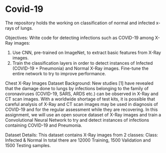 # Covid-19
The repository  holds the working on classification of normal and infected x-rays of lungs. 

Objectives: 
Write code for detecting infections such as COVID-19 among X-Ray images: 

1) Use CNN, pre-trained on ImageNet, to extract basic features from X-Ray images.
2) Train the classification layers in order to detect instances of Infected (COVID-19 + Pneumonia) and Normal X-Ray images.
Fine-tune the entire network to try to improve performance.

Chest X-Ray Images Dataset
Background:
New studies [1] have revealed that the damage done to lungs by infections belonging to the family of coronaviruses (COVID-19, SARS, ARDS etc.) can be observed in X-Ray and CT scan images. With a worldwide shortage of test kits, it is possible that careful analysis of X-Ray and CT scan images may be used in diagnosis of COVID-19 and for the regular assessment while they are recovering. In this assignment, we will use an open source dataset of X-Ray images and train a Convolutional Neural Network to try and detect instances of infections containing COVID-19 and Pneumonia.

Dataset Details: 
This dataset contains X-Ray images from 2 classes:
Class: Infected & Normal
In total there are 12000 Training, 1500 Validation and 1500 Testing samples.
